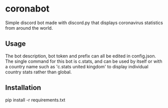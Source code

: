 # coronabot
Simple discord bot made with discord.py that displays coronavirus statistics from around the world.
## Usage
The bot description, bot token and prefix can all be edited in config.json. The single command for this bot is c.stats, and can be used by itself or with a country name such as 'c.stats united kingdom' to display individual country stats rather than global.
## Installation
pip install -r requirements.txt

